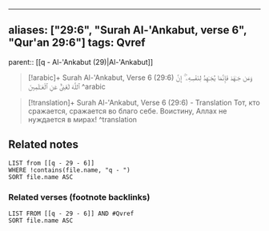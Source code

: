 
---
aliases: ["29:6", "Surah Al-'Ankabut, verse 6", "Qur'an 29:6"]
tags: Qvref
---

parent:: [[q - Al-'Ankabut (29)|Al-'Ankabut]]

> [!arabic]+ Surah Al-'Ankabut, Verse 6 (29:6)
> <span class="quran-arabic">وَمَن جَـٰهَدَ فَإِنَّمَا يُجَـٰهِدُ لِنَفْسِهِۦٓ ۚ إِنَّ ٱللَّهَ لَغَنِىٌّ عَنِ ٱلْعَـٰلَمِينَ</span>
^arabic

> [!translation]+ Surah Al-'Ankabut, Verse 6 (29:6) - Translation
> Тот, кто сражается, сражается во благо себе. Воистину, Аллах не нуждается в мирах!
^translation



## Related notes
```dataview
LIST from [[q - 29 - 6]]
WHERE !contains(file.name, "q - ")
SORT file.name ASC
```

### Related verses (footnote backlinks)
```dataview
LIST FROM [[q - 29 - 6]] AND #Qvref
SORT file.name ASC
```

